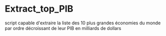 # Extract_top_PIB
script capable d'extraire la liste des 10 plus grandes économies du monde par ordre décroissant de leur PIB en milliards de dollars
